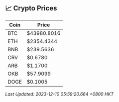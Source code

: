 ## 📈 Crypto Prices

| Coin | Price |
| ---- | ----- |
| BTC | $43980.8016 |
| ETH | $2354.4344 |
| BNB | $239.5636 |
| CRV | $0.6780 |
| ARB | $1.1700 |
| OKB | $57.9099 |
| DOGE | $0.1005 |

_Last Updated: 2023-12-10 05:59:20.664 +0800 HKT_